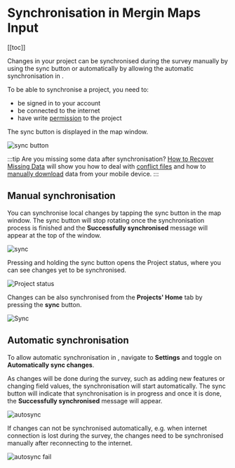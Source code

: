 # Synchronisation in Mergin Maps Input
<SinceBadge type="App" version="1.4.0" />
[[toc]]

Changes in your project can be synchronised during the survey manually by using the sync button or automatically by allowing the automatic synchronisation in <MobileAppName />. 

To be able to synchronise a project, you need to:
- be signed in to your <MainPlatformNameLink /> account
- be connected to the internet
- have write [permission](../../manage/permissions/) to the project

The sync button is displayed in the map window.

![sync button](../input-autosync.jpg "Sync button")

:::tip
Are you missing some data after synchronisation? [How to Recover Missing Data](../../manage/missing-data/) will show you how to deal with [conflict files](../../manage/missing-data/#there-are-conflict-files-in-the-folder) and how to [manually download](../../manage/missing-data/#there-are-no-conflict-files-in-the-folder) data from your mobile device.
:::

## Manual synchronisation
You can synchronise local changes by tapping the sync button in the map window. The sync button will stop rotating once the synchronisation process is finished and the **Successfully synchronised** message will appear at the top of the window.

![sync](./sync-success.png)

Pressing and holding the sync button opens the Project status, where you can see changes yet to be synchronised.

![Project status](../input-project-status.jpg "Project status")

Changes can be also synchronised from the **Projects' Home** tab by pressing the **sync** button.

![Sync](../../tutorials/mobile/merginmaps-mobile-sync-project.jpg)

## Automatic synchronisation
To allow automatic synchronisation in <MobileAppName />, navigate to **Settings** and toggle on **Automatically sync changes**. 

As changes will be done during the survey, such as adding new features or changing field values, the synchronisation will start automatically. The sync button will indicate that synchronisation is in progress and once it is done, the **Successfully synchronised** message will appear.

![autosync](./autosync-settings.png)

If changes can not be synchronised automatically, e.g. when internet connection is lost during the survey, the changes need to be synchronised manually after reconnecting to the internet. 

![autosync fail](./autosync-fail.png)
